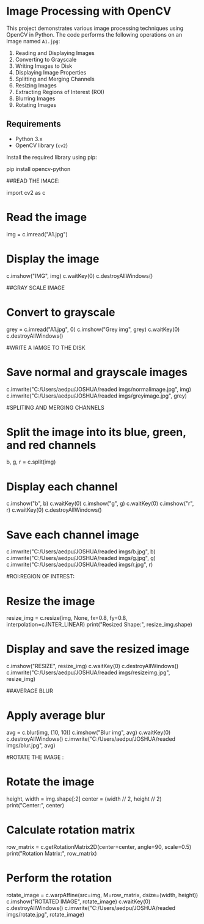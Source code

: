 # Image Processing with OpenCV

This project demonstrates various image processing techniques using OpenCV in Python. The code performs the following operations on an image named `A1.jpg`:

1. Reading and Displaying Images
2. Converting to Grayscale
3. Writing Images to Disk
4. Displaying Image Properties
5. Splitting and Merging Channels
6. Resizing Images
7. Extracting Regions of Interest (ROI)
8. Blurring Images
9. Rotating Images

## Requirements

- Python 3.x
- OpenCV library (`cv2`)

Install the required library using pip:


pip install opencv-python



##READ THE IMAGE:


import cv2 as c

# Read the image
img = c.imread("A1.jpg")

# Display the image
c.imshow("IMG", img)
c.waitKey(0)
c.destroyAllWindows()


##GRAY SCALE IMAGE
# Convert to grayscale
grey = c.imread("A1.jpg", 0)
c.imshow("Grey img", grey)
c.waitKey(0)
c.destroyAllWindows()


#WRITE A IAMGE TO THE DISK
# Save normal and grayscale images
c.imwrite("C:/Users/aedpu/JOSHUA/readed imgs/normalimage.jpg", img)
c.imwrite("C:/Users/aedpu/JOSHUA/readed imgs/greyimage.jpg", grey)

#SPLITING AND MERGING CHANNELS
# Split the image into its blue, green, and red channels
b, g, r = c.split(img)

# Display each channel
c.imshow("b", b)
c.waitKey(0)
c.imshow("g", g)
c.waitKey(0)
c.imshow("r", r)
c.waitKey(0)
c.destroyAllWindows()

# Save each channel image
c.imwrite("C:/Users/aedpu/JOSHUA/readed imgs/b.jpg", b)
c.imwrite("C:/Users/aedpu/JOSHUA/readed imgs/g.jpg", g)
c.imwrite("C:/Users/aedpu/JOSHUA/readed imgs/r.jpg", r)

#ROI:REGION OF INTREST:
# Resize the image
resize_img = c.resize(img, None, fx=0.8, fy=0.8, interpolation=c.INTER_LINEAR)
print("Resized Shape:", resize_img.shape)

# Display and save the resized image
c.imshow("RESIZE", resize_img)
c.waitKey(0)
c.destroyAllWindows()
c.imwrite("C:/Users/aedpu/JOSHUA/readed imgs/resizeimg.jpg", resize_img)

##AVERAGE BLUR
# Apply average blur
avg = c.blur(img, (10, 10))
c.imshow("Blur img", avg)
c.waitKey(0)
c.destroyAllWindows()
c.imwrite("C:/Users/aedpu/JOSHUA/readed imgs/blur.jpg", avg)

#ROTATE THE IMAGE :
# Rotate the image
height, width = img.shape[:2]
center = (width // 2, height // 2)
print("Center:", center)

# Calculate rotation matrix
row_matrix = c.getRotationMatrix2D(center=center, angle=90, scale=0.5)
print("Rotation Matrix:", row_matrix)

# Perform the rotation
rotate_image = c.warpAffine(src=img, M=row_matrix, dsize=(width, height))
c.imshow("ROTATED IMAGE", rotate_image)
c.waitKey(0)
c.destroyAllWindows()
c.imwrite("C:/Users/aedpu/JOSHUA/readed imgs/rotate.jpg", rotate_image)





